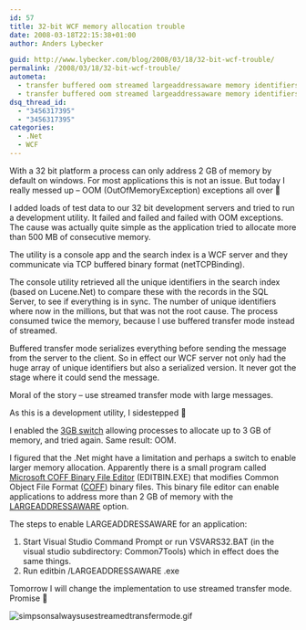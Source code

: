 ```yaml
---
id: 57
title: 32-bit WCF memory allocation trouble
date: 2008-03-18T22:15:38+01:00
author: Anders Lybecker

guid: http://www.lybecker.com/blog/2008/03/18/32-bit-wcf-trouble/
permalink: /2008/03/18/32-bit-wcf-trouble/
autometa:
  - transfer buffered oom streamed largeaddressaware memory identifiers allocate
  - transfer buffered oom streamed largeaddressaware memory identifiers allocate
dsq_thread_id:
  - "3456317395"
  - "3456317395"
categories:
  - .Net
  - WCF
---
```

With a 32 bit platform a process can only address 2 GB of memory by default on windows. For most applications this is not an issue. But today I really messed up – OOM (OutOfMemoryException) exceptions all over 🙁

I added loads of test data to our 32 bit development servers and tried to run a development utility. It failed and failed and failed with OOM exceptions. The cause was actually quite simple as the application tried to allocate more than 500 MB of consecutive memory.

The utility is a console app and the search index is a WCF server and they communicate via TCP buffered binary format (netTCPBinding).

The console utility retrieved all the unique identifiers in the search index (based on Lucene.Net) to compare these with the records in the SQL Server, to see if everything is in sync. The number of unique identifiers where now in the millions, but that was not the root cause. The process consumed twice the memory, because I use buffered transfer mode instead of streamed.

Buffered transfer mode serializes everything before sending the message from the server to the client. So in effect our WCF server not only had the huge array of unique identifiers but also a serialized version. It never got the stage where it could send the message.

Moral of the story – use streamed transfer mode with large messages.

As this is a development utility, I sidestepped 🙂

I enabled the [3GB switch](http://technet.microsoft.com/en-us/library/bb124810.aspx "3GB setup on Windows") allowing processes to allocate up to 3 GB of memory, and tried again. Same result: OOM.

I figured that the .Net might have a limitation and perhaps a switch to enable larger memory allocation. Apparently there is a small program called [Microsoft COFF Binary File Editor](http://msdn2.microsoft.com/en-us/library/xd3shwhf%28VS.80%29.aspx "Microsoft COFF Binary File Editor on MSDN") (EDITBIN.EXE) that modifies Common Object File Format ([COFF](http://en.wikipedia.org/wiki/COFF "COFF explained on Wikipedia")) binary files. This binary file editor can enable applications to address more than 2 GB of memory with the [LARGEADDRESSAWARE](http://msdn2.microsoft.com/en-us/library/203797te(VS.80).aspx "EDITBIN LARGEADDRESSAWARE option on MSDN") option.

The steps to enable LARGEADDRESSAWARE for an application:

  1. Start Visual Studio Command Prompt or run VSVARS32.BAT (in the visual studio subdirectory: Common7Tools) which in effect does the same things.
  2. Run editbin /LARGEADDRESSAWARE <yourApp>.exe

Tomorrow I will change the implementation to use streamed transfer mode. Promise 🙂

![simpsonsalwaysusestreamedtransfermode.gif](http://www.lybecker.com/blog/wp-content/simpsonsalwaysusestreamedtransfermode.gif)